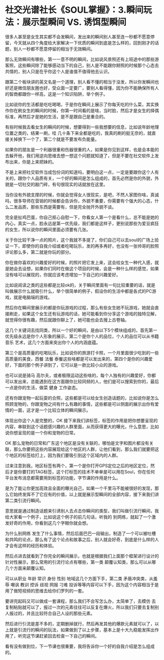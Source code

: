 # 社交光谱社长《SOUL掌握》：3.瞬间玩法：展示型瞬间 VS. 诱饵型瞬间

很多人甚至是女生其实都不会发瞬间，发出来的瞬间别人甚至连一秒都不愿意停留，今天就从四个角度给大家解决一下优质的瞬间到底是怎么样的，回到刚才的话题，别人一秒都不愿意停留的相当于无效瞬间。

那么无效瞬间有哪些，第一一意不明的瞬间，比如说风景照还有上班途中的那些游客照，这些瞬间除了能够感动当下的自己，别人是不能跟你掰照的时候那个心态去共情的，别人只是在乎你这个人是谁值不值得他去认识。

跟第二个板块讲的英文名是一个道理，别人看不懂的相当于没发，所以你发瞬间也好还是微信朋友圈也好，受众面一定要广，要别人看得懂，因为你不能确保所有人的智商都跟你一样高，这是一个知识陷阱，举个例子。

比如说你的生活都是吃吃喝喝，于是你在瞬间上展示了你每天吃的什么菜，其实换作你在刷女生的瞬间的时候，你第一时间看的是啥，当时脸，然后才是女生的择偶标准，再然后才是她的生活，是不是跟自己是重合的。

有些时候我去看女生的瞬间的时候，想要得到一些我想要的信息，比如说年龄地理位置之类的，结果一刷，哇 几十条下来全都是吃的，我真的刷的挺无奈的，就直接关掉换下一个了，第二个就是不要发布负能量。

如果你的朋友是一个利器很重和伤器很重的人，如果是你见到这样，也是会本能的去躲开他，我们用逆向思维去想一想这个问题就知道了，但是不要在社交软件上发布出来，你是上来把妹的。

不是上来把社交软件当成包份词的知道吗，要明白这一点，一定是要跟你这个人有关的，跟你个人品质有关，一个好的瞬间是怎么组成的，首先必然是你的外貌，外貌是一切社交的敲门砖，有句很现实的话就放在这里。

当你没有外貌支撑的时候，你就会觉得女人很现实，是吧，不然人家图你啥，真诚吗，很多导师在营销的时候都会告诉你，外貌不重要，你需要有个强大的心态，什么二发品质，那些东西是需要有，但是完全抛开外貌不谈。

完全是扯鸡巴蛋，你自己抠心自慰一下，你看女人第一个是看什么，总不能是她的内心，真实一点，脸永远是第一优先级，我们都是这样子，更别说那些为爱豆疯狂的女生，所以说你的瞬间里面必须要有几张。

关于你比较干净一点的照片，这个我就不多提了，你们自己可以去soul的广场上验证一下，即使你的自我介绍或者吃喝玩乐，发的再多再好，也没有一张帅哥的脸照评论那么多，第二就是你玩的部分。

你在做你喜欢的兴趣爱好的时候，的照片把它发上来，这会给女生一种代入感，就是她会去设想，如果你们同时在做这个项目的时候，会是一种什么样的感觉，如果没有啥可以展现的，你就应该考虑增加一下自己的兴趣爱好。

比如说阅读之类的这些都是比较ok的，关于瞬间里面有一句比较重要的话，就是叫做展示什么就吸引什么，举个很简单的例子，假设你的生活中都是各式的PC游戏，就是电脑端的游戏。

然后你在瞬间里展示的都是你玩游戏的过程，那么有些女生她不玩游戏，她就会直接刷走，如果这个女生还有玩游戏的话，她可能看到你分享这个游戏的独特见解，就觉得你很有趣，然后就跟你聊上了，她可能也会去搜上古卷轴。

这几个关键词去找同类，所以一个好的瞬间，是由以下5个模块组成的，首先第一优先级永远是你个人形象的展示，第二个是你个人的品位，个人的品位可以从书籍 音乐 艺术，这几个方面来突出你个人的内涵底蕴。

第三个是高质量的吃喝玩乐，比如说你的旅游打卡照，一个月里面很少吃到的一些高质量的美食，西餐 法餐 泰餐这些啥都是可以发出来的，第四个是你的兴趣爱好，下面的那个例子讲到了，它可以是一款比较小众的游戏。

也可以说是骑马 高尔夫，或者极限运动这些啥的，每个人独有的兴趣爱好，你都可以发出来，总能遇到在这方面跟你比较同频的人，他们是可以搜索到你的，最后一点是你的生活，做菜 健身 工作姿态。

还有你跟宠物一起玩耍的合照，这些都是可以给女生创造话题的，比如说你是怎么照顾宠物的，你跟宠物之间有什么有趣的事情，这些都是可以侧面的展示出你有爱情的一面，这才是一个比较立体的瞬间展示。

体现出你这个人是完整的，OK 接下来我们讲标签，标签的作用是把你想要呈现的内容，串联到这个话题感兴趣的人群里面，从而获得更大的曝光，什么意思，比如说你想呈现的是一个你和宠物的日常。

OK 那么宠物的日常和广东这个地区是没有关联的，哪怕是文字和图片都没有关联，那么你要把这些内容展现给这个地区的人群，让他们看到，那么我们就要把这个地区的标签给打上，因为我们要吸引到这个区域内的人群。

过来注意到我，地区标签有两个，第一个是你打开GPS定位之后的地区定位，然后才是你要打的TAG标签，这个打标签的技术不单单是可以用在Soul，你在任何平台发布消息都需要用到标签的功能，字节课的作用是什么。

是为了能让你更加高效且全面的曝光自己，如果一个千里马不能被很好的发现，那么它始终发挥不了它应有的价值，以上就是展示型瞬间的全部内容，接下来我们讲第二类引流行瞬间。

意思就是通过制造话题来引诱别人去点击你瞬间的类型，我们叫做引流行瞬间，我给大家看一个例子，比如说这个例子的前几句话，听我的 别网练，就起了一个激发好奇的作用，你看到这几个字眼你就会想。

为什么别网练 发生了什么事情，然后后面巴巴一段输出，制造了一个可以被吐槽和共鸣的论点，那么有了这个论点和故事之后，别人就会好奇，到底是什么样的人才会有这样的经历和体验。

然后点进去就看到了你完全的瞬间展示，也就是根据我们上面那个框架进行设计的针对性展示，那么常用的引流行论点有哪些，第一类 颠覆认知类，那么可以从哪几个方面来颠覆认知。

可以从职业 年龄 常识 身份 性别 地域这几个方面下手，第二类 矛盾冲突类，从羞辱 嘲讽 教训 控诉 歧视 网报 刁难 投诉等等内容可以下手，因为这个内容相当于是用了做短视频的思维去给你们罗列的一套。

要讲完起码又可以做成一套课程，那么我们不会写怎么办，太简单了，去模仿 去复制粘贴就可以了，报过一次的元素往往可以反复在爆火，所以我们只要去复制别人报过的，并且比较符合自己人设的那些元素。

然后进行引流是差不多的，定期删掉就行，然后再发其他的爆款元素就可以了，以上就是引流行的瞬间的玩法，如果做到了以上步骤，基本上是十大九稳能发挥出作用了，听完这节课赶紧回去检查一下自己的瞬间。

看有没有做到位，下一节课也很重要，我将告诉你一个好的自我介绍是怎么组成的。